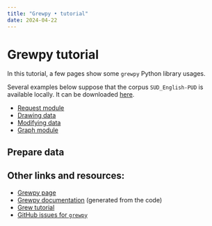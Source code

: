```yaml
---
title: "Grewpy • tutorial"
date: 2024-04-22
---
```



# Grewpy tutorial

In this tutorial, a few pages show some `grewpy` Python library usages.

Several examples below suppose that the corpus `SUD_English-PUD` is available locally. It can be downloaded [here](https://grew.fr/download/SUD_2.13/SUD_English-PUD.tgz).

 - [Request module](../request)
 - [Drawing data](../drawing_dep)
 - [Modifying data](../modify_data)
 - [Graph module](../graph)


## Prepare data


## Other links and resources:
 - [Grewpy page](../../usage/python/)
 - [Grewpy documentation](https://grew.fr/python/) (generated from the code)
 - [Grew tutorial](../../tutorial/top/)
 - [GitHub issues for `grewpy`](https://github.com/grew-nlp/grewpy/issues)
